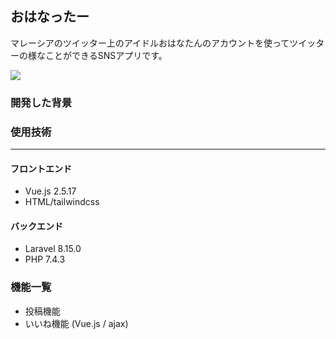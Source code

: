 <h2>おはなったー</h2>

マレーシアのツイッター上のアイドルおはなたんのアカウントを使ってツイッターの様なことができるSNSアプリです。

<img src="image/ohana/main.png">


<h3>開発した背景</h3>


<h3>使用技術</h3>
<hr>
<h4>フロントエンド</h4>
<ul>
<li>Vue.js 2.5.17</li>
<li>HTML/tailwindcss</li>
</ul>

<h4>バックエンド</h4>
<ul>
<li>Laravel 8.15.0</li>
<li>PHP 7.4.3 </li>
</ul>

<h3>機能一覧</h3>
<ul>
<li>投稿機能</li>
<li>いいね機能 (Vue.js / ajax) </li>
</ul>